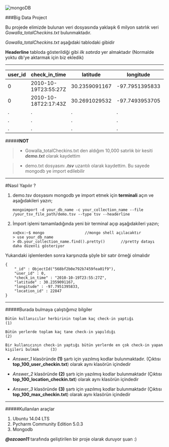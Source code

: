 

![mongoDB](http://www.bit-forge.com/wp-content/uploads/2015/06/mongodb-logo-large.png)


###Big Data Project

Bu projede elimizde bulunan veri dosyasında yaklaşık 6 milyon satırlık veri *Gowalla_totalCheckins.txt* bulunmaktadır.

*Gowalla_totalCheckins.txt* aşağıdaki tablodaki gibidir

**Headerline** tabloda gösterildiği gibi  *ilk satırda* yer almaktadır (Normalde yoktu db'ye aktarmak için biz ekledik)

-----------------------------------------------------------------------------------------


user_id | check_in_time 	|   latitude	|  longitude	 |location_id
--------|-----------------------|---------------|----------------|-----------
0	| 2010-10-19T23:55:27Z	| 30.2359091167	| -97.7951395833 |22847
0	| 2010-10-18T22:17:43Z	| 30.2691029532	| -97.7493953705 |420315
.       |   .                   |.              |   .            |.
.       |   .                   |.              |   .            |.
.       |   .                   |.              |   .            |.





#####**NOT**

> - Gowalla_totalCheckins.txt den aldığım 10,000 satırlık bir kesiti ***demo.txt*** olarak kaydettim

> - demo.txt dosyasını ***.tsv*** uzantılı olarak kaydettim. Bu sayede mongodb ye import edilebilir




-----------------------------------------------------------------------------------------

#Nasıl Yapılır ?

 1. demo.tsv dosyasını mongodb ye import etmek için **terminali** açın
    ve aşağıdakileri yazın;

		mongoimport -d your_db_name -c your_collection_name --file /your_tsv_file_path/demo.tsv --type tsv --headerline

 2. İmport işlemi tamamladığında yeni bir terminal açıp aşağıdakileri
    yazın;

		xx@xx:~$ mongo 					//mongo shell açılacaktır
		> use your_db_name
		> db.your_collection_name.find().pretty()       //pretty datayı daha düzenli gösteriyor


Yukarıdaki işlemlerden sonra karşınızda şöyle bir satır örneği olmalıdır

	{
		"_id" : ObjectId("568bf2b0e792b7459fea01f9"),
		"user_id" : 0,
		"check_in_time" : "2010-10-19T23:55:27Z",
		"latitude" : 30.2359091167,
		"longitude" : -97.7951395833,
		"location_id" : 22847
	}


-----------------------------------------------------------------------------------------

#####Burada bulmaya çalıştığımız bilgiler

    Bütün kullanıcılar herbirinin toplam kaç check-in yaptığı                                  (1)

    Bütün yerlerde toplam kaç tane check-in yapıldığı                                          (2)

    Bir kullanıcının check-in yaptığı bütün yerlerde en çok check-in yapan kişileri bulmak     (3)

 - *Answer_1* klasöründe **(1)** şartı için yazılmış kodlar bulunmaktadır.
(Çıktısı **top_100_user_checkin.txt**) olarak aynı klasörün içindedir

 - *Answer_2* klasöründe **(2)** şartı için yazılmış kodlar bulunmaktadır
(Çıktısı **top_100_location_checkin.txt**) olarak aynı klasörün içindedir

 - *Answer_3* klasöründe **(3)** şartı için yazılmış kodlar bulunmaktadır
(Çıktısı **top_100_max_checkin.txt**) olarak aynı klasörün içindedir


-----------------------------------------------------------------------------------------


#####Kullanılan araçlar

 1. Ubuntu 14.04 LTS
 2. Pycharm Community Edition 5.0.3
 3. Mongodb

***@ozcaan11*** tarafında geliştirilen bir proje olarak duruyor şuan :)


